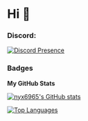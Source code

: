 Hi 👋
====================

### Discord:

[![Discord Presence](https://lanyard.cnrad.dev/api/950269416224989224)](https://discord.com/users/950269416224989224)

### Badges

<b>My GitHub Stats</b>

<a href="http://www.github.com/nyx6965"><img src="https://github-readme-stats.vercel.app/api?username=nyx6965&show_icons=true&hide=&count_private=true&title_color=0891b2&text_color=ffffff&icon_color=0891b2&bg_color=1c1917&hide_border=true&show_icons=true" alt="nyx6965's GitHub stats" /></a>

<a href="https://github.com/nyx6965" align="left"><img src="https://github-readme-stats.vercel.app/api/top-langs/?username=nyx6965&langs_count=10&title_color=0891b2&text_color=ffffff&icon_color=0891b2&bg_color=1c1917&hide_border=true&locale=en&custom_title=Top%20%Languages" alt="Top Languages" /></a>

